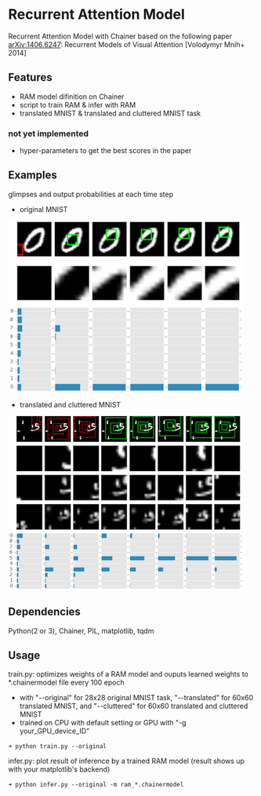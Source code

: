 # Recurrent Attention Model

Recurrent Attention Model with Chainer based on the following paper  
[arXiv:1406.6247](http://arxiv.org/abs/1406.6247): Recurrent Models of Visual Attention [Volodymyr Mnih+ 2014]  

## Features  

* RAM model difinition on Chainer  
* script to train RAM & infer with RAM 
* translated MNIST & translated and cluttered MNIST task

### not yet implemented  

* hyper-parameters to get the best scores in the paper  

## Examples  

glimpses and output probabilities at each time step  

* original MNIST  

![examples on original MNIST](figures/figure_original.png)  

* translated and cluttered MNIST  

![examples on translated & cluttered MNIST](figures/figure_cluttered.png)  

## Dependencies  
Python(2 or 3), Chainer, PIL, matplotlib, tqdm  

## Usage  
train.py: optimizes weights of a RAM model and ouputs learned weights to \*.chainermodel file every 100 epoch

* with "--original" for 28x28 original MNIST task, "--translated" for 60x60 translated MNIST, and "--cluttered" for 60x60 translated and cluttered MNIST
* trained on CPU with default setting or GPU with "-g your_GPU_device_ID"

```shellsession
➜ python train.py --original  
```

infer.py: plot result of inference by a trained RAM model (result shows up with your matplotlib's backend)  

```shellsession
➜ python infer.py --original -m ram_*.chainermodel  
```
